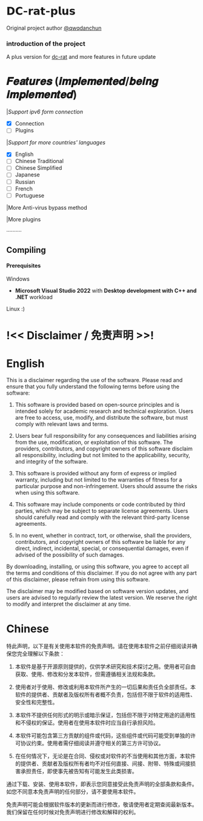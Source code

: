 # 𝗗𝗖-𝗿𝗮𝘁-𝗽𝗹𝘂𝘀

Original project author [@qwqdanchun](https://github.com/qwqdanchun)

### introduction of the project
A plus version for [dc-rat](https://github.com/qwqdanchun/DcRat) and more features in future update

# 𝑭𝒆𝒂𝒕𝒖𝒓𝒆𝒔 (𝒊𝒎𝒑𝒍𝒆𝒎𝒆𝒏𝒕𝒆𝒅/𝒃𝒆𝒊𝒏𝒈 𝒊𝒎𝒑𝒍𝒆𝒎𝒆𝒏𝒕𝒆𝒅)

|*Support ipv6 form connection*

- [x] Connection
- [ ] Plugins

|*Support for more countries' languages*

- [x] English
- [ ] Chinese Traditional
- [ ] Chinese Simplified
- [ ] Japanese
- [ ] Russian
- [ ] French
- [ ] Portuguese

|More Anti-virus bypass method

|More plugins

··········

## Compiling

#### Prerequisites

Windows

- **Microsoft Visual Studio 2022** with **Desktop development with C++ and .NET** workload

Linux :)


# !<< Disclaimer / 免责声明 >>!
# English
  This is a disclaimer regarding the use of the software. Please read and ensure that you fully understand the following terms before using the software:

1. This software is provided based on open-source principles and is intended solely for academic research and technical exploration. Users are free to access, use, modify, and distribute the software, but must comply with relevant laws and terms.

2. Users bear full responsibility for any consequences and liabilities arising from the use, modification, or exploitation of this software. The providers, contributors, and copyright owners of this software disclaim all responsibility, including but not limited to the applicability, security, and integrity of the software.

3. This software is provided without any form of express or implied warranty, including but not limited to the warranties of fitness for a particular purpose and non-infringement. Users should assume the risks when using this software.

4. This software may include components or code contributed by third parties, which may be subject to separate license agreements. Users should carefully read and comply with the relevant third-party license agreements.

5. In no event, whether in contract, tort, or otherwise, shall the providers, contributors, and copyright owners of this software be liable for any direct, indirect, incidental, special, or consequential damages, even if advised of the possibility of such damages.

By downloading, installing, or using this software, you agree to accept all the terms and conditions of this disclaimer. If you do not agree with any part of this disclaimer, please refrain from using this software.

The disclaimer may be modified based on software version updates, and users are advised to regularly review the latest version. We reserve the right to modify and interpret the disclaimer at any time.

# Chinese  
  特此声明，以下是有关使用本软件的免责声明。请在使用本软件之前仔细阅读并确保您完全理解以下条款：

1. 本软件是基于开源原则提供的，仅供学术研究和技术探讨之用。使用者可自由获取、使用、修改和分发本软件，但需遵循相关法规和条款。

2. 使用者对于使用、修改或利用本软件所产生的一切后果和责任负全部责任。本软件的提供者、贡献者及版权所有者概不负责，包括但不限于软件的适用性、安全性和完整性。

3. 本软件不提供任何形式的明示或暗示保证，包括但不限于对特定用途的适用性和不侵权的保证。使用者在使用本软件时应当自行承担风险。

4. 本软件可能包含第三方贡献的组件或代码，这些组件或代码可能受到单独的许可协议约束。使用者需仔细阅读并遵守相关的第三方许可协议。

5. 在任何情况下，无论是在合同、侵权或对软件的不当使用和其他方面，本软件的提供者、贡献者及版权所有者均不对任何直接、间接、附带、特殊或间接损害承担责任，即使事先被告知有可能发生此类损害。

通过下载、安装、使用本软件，即表示您同意接受此免责声明的全部条款和条件。如您不同意本免责声明的任何部分，请不要使用本软件。

免责声明可能会根据软件版本的更新而进行修改，敬请使用者定期查阅最新版本。我们保留在任何时候对免责声明进行修改和解释的权利。
